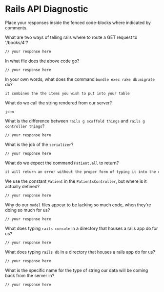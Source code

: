 # Rails API Diagnostic

Place your responses inside the fenced code-blocks where indicated by comments.


What are two ways of telling rails where to route a GET request to '/books/4'?

```bash
// your response here
```

In what file does the above code go?

```bash
// your response here
```

In your own words, what does the command `bundle exec rake db:migrate` do?

```bash
it combines the the items you wish to put into your table
```

What do we call the string rendered from our server?

```bash
json
```

What is the difference between `rails g scaffold things` and
`rails g controller things`?

```bash
// your response here
```

What is the job of the `serializer`?

```bash
// your response here
```

What do we expect the command `Patient.all` to return?

```bash
it will return an error without the proper form of typing it into the console.
```

We use the constant `Patient` in the `PatientsController`, but where is it
actually defined?

```bash
// your response here
```

Why do our `model` files appear to be lacking so much code, when they're doing
so much for us?

```bash
// your response here
```

What does typing `rails console` in a directory that houses a rails app do for
us?

```bash
// your response here
```

What does typing `rails db` in a directory that houses a rails app do for us?

```bash
// your response here
```

What is the specific name for the type of string our data will be coming back
from the server in?

```bash
// your response here
```
